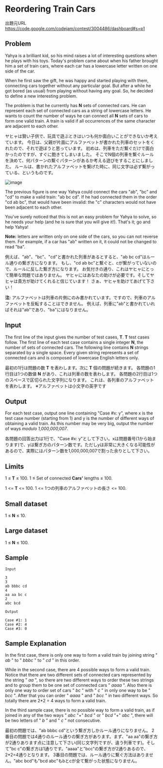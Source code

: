 # Reordering Train Cars

出題元URL https://code.google.com/codejam/contest/3004486/dashboard#s=p1

## Problem

Yahya is a brilliant kid, so his mind raises a lot of interesting questions when he plays with his toys. Today's problem came about when his father brought him a set of train cars, where each car has a lowercase letter written on one side of the car.

When he first saw the gift, he was happy and started playing with them, connecting cars together without any particular goal. But after a while he got bored (as usual) from playing without having any goal. So, he decided to define a new interesting problem.

The problem is that he currently has **N** sets of connected cars. He can represent each set of connected cars as a string of lowercase letters. He wants to count the number of ways he can connect all **N** sets of cars to form one valid train. A train is valid if all occurrences of the same character are adjacent to each other.

ヤヒャは賢い子供で、玩具で遊ぶときはいつも何か面白いことができないか考えています。
今日は、父親が片面にアルファベットが書かれた列車のセットをくれたので、それで遊ぼうと思っています。
初めは、列車をただ繋ぐだけで面白かったのですが、すぐに飽きてしまいました。
そこでN個の列車を繋ぐルールを決めて、何パターンの繋ぐパターンがあるか考える遊びをすることにしました。
ルールは、書かれたアルファベットを繋げた時に、同じ文字は必ず繋がっている、というものです。

![image](/xtone/programmingcontest/raw/master/20140512_ReorderingTrainCars/reordering_train_carts.png)

The previous figure is one way Yahya could connect the cars "ab", "bc" and "cd" to make a valid train: "ab bc cd". If he had connected them in the order "cd ab bc", that would have been invalid: the "c" characters would not have been adjacent to each other.

You've surely noticed that this is not an easy problem for Yahya to solve, so he needs your help (and he is sure that you will give it!). That's it; go and help Yahya!

**Note:** letters are written only on one side of the cars, so you can not reverse them. For example, if a car has "ab" written on it, it could not be changed to read "ba".

例えば、"ab"、"bc"、"cd"と書かれた列車があるとすると、"ab bc cd"はルール通りの繋ぎ方になります。
もし、"cd ab bc"と繋ぐと、cが繋がっていないので、ルールに反した繋ぎ方になります。
お気付きの通り、これはヤヒャにとって簡単な問題ではありません。
ヤヒャにはあなたの助けが必要です。そしてヤヒャは貴方が助けてくれると信じています！
さぁ、ヤヒャを助けてあげて下さい！

**注:** アルファベットは列車の片側にのみ書かれています。ですので、列車のアルファベットを反転することはできません。
例えば、列車に"ab"と書かれていればそれは"ab"であり、"ba"にはなりません。

## Input

The first line of the input gives the number of test cases, **T**. **T** test cases follow. The first line of each test case contains a single integer **N**, the number of sets of connected cars. The following line contains **N** strings separated by a single space. Every given string represents a set of connected cars and is composed of lowercase English letters only.

最初の1行は問題の数 **T** を表わします。次に **T** 個の問題が続きます。
各問題の1行目は1つの数値 **N** があり、これは列車の数を表わします。
各問題の2行目は1つのスペースで区切られた文字列になります。
これは、各列車のアルファベットを表わします。
※アルファベットは小文字の英字です

## Output

For each test case, output one line containing "Case #x: y", where x is the test case number (starting from 1) and y is the number of different ways of obtaining a valid train. As this number may be very big, output the number of ways *modulo 1,000,000,007*.

各問題の回答出力は1行で、"Case #x: y"として下さい。xは問題番号(1から始まります)で、yは繋ぎ方のパターン数です。ただしyは非常に大きくなる可能性があるので、実際にはパターン数を1,000,000,007で割った余りとして下さい。

## Limits

1 ≤ **T** ≤ 100.
1 ≤ Set of connected **Cars'** lengths ≤ 100.

1 <= **T** <= 100.
1 <= 1つの列車のアルファベットの長さ <= 100.

## Small dataset

1 ≤ **N** ≤ 10.

## Large dataset

1 ≤ **N** ≤ 100.

## Sample

```
Input 

3
3
ab bbbc cd
4
aa aa bc c
2
abc bcd

Output

Case #1: 1
Case #2: 4
Case #3: 0
```

## Sample Explanation

In the first case, there is only one way to form a valid train by joining string " *ab* " to " *bbbc* " to " *cd* " in this order.

While in the second case, there are 4 possible ways to form a valid train. Notice that there are two different sets of connected cars represented by the string " *aa* ", so there are two different ways to order these two strings and to group them to be one set of connected cars " *aaaa* ". Also there is only one way to order set of cars " *bc* " with " *c* " in only one way to be " *bcc* ". After that you can order " *aaaa* " and " *bcc* " in two different ways. So totally there are 2\*2 = 4 ways to form a valid train.

In the third sample case, there is no possible way to form a valid train, as if joined in any of the two ways " *abc* "+" *bcd* " or " *bcd* "+" *abc* ", there will be two letters of " *b* " and " *c* " not consecutive.

最初の問題では、"ab bbbc cd"という繋ぎ方しかルール通りになりません。
2番目の問題では4通りのルール通りの繋ぎ方があります。まず、"aa aa"の繋ぎ方が2通りあります点に注意して下さい(同じ文字列ですが、違う列車です)。そして"bc c"の繋ぎ方は1通りです。"aaaa"と"bcc"の繋ぎ方が2通りあるので、2\*2=4通りとなります。
3番目の問題では、ルール通りに繋ぐ方法はありません。"abc bcd"も"bcd abc"もbとcが全て繋がった状態になりません。
